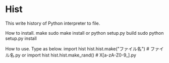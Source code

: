 Hist
====

This write history of Python interpreter to file.

How to install.
	make
	sudo make install
or
	python setup.py build
	sudo python setup.py install

How to use. Type as below.
	import hist
	hist.hist.make("ファイル名") # ファイル名.py
or
	import hist
	hist.hist.make_rand() # X[a-zA-Z0-9_].py

